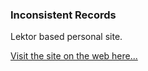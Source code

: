 ### Inconsistent Records

Lektor based personal site. 

[Visit the site on the web here...](https://inconsistentrecords.co.uk)
